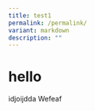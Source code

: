 ```yaml
---
title: test1
permalink: /permalink/
variant: markdown
description: ""
---
```

# hello 
idjoijdda Wefeaf